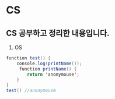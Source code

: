 # CS
CS 공부하고 정리한 내용입니다.
------------------------
1. OS

```java
function test() { 
	console.log(printName()); 
	 function printName() {
		return 'anonymouse';
	}
}
test() //anonymouse
```
